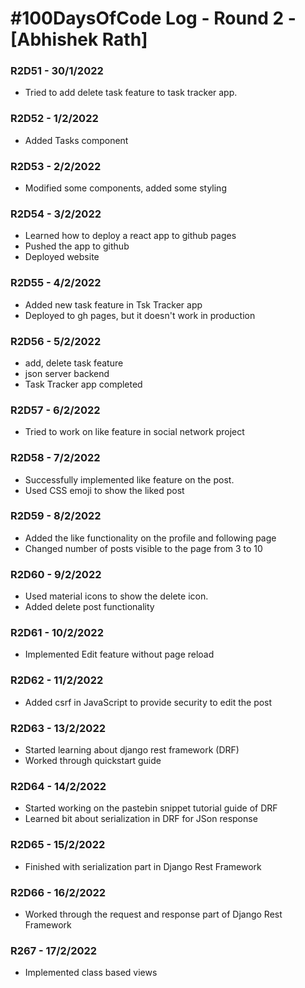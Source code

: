 # #100DaysOfCode Log - Round 2 - [Abhishek Rath]


### R2D51 - 30/1/2022
- Tried to add delete task feature to task tracker app.

### R2D52 - 1/2/2022
- Added Tasks component

### R2D53 - 2/2/2022
- Modified some components, added some styling

### R2D54 - 3/2/2022
- Learned how to deploy a react app to github pages
- Pushed the app to github
- Deployed website

### R2D55 - 4/2/2022
- Added new task feature in Tsk Tracker app
- Deployed to gh pages, but it doesn't work in production

### R2D56 - 5/2/2022
- add, delete task feature
- json server backend
- Task Tracker app completed

### R2D57 - 6/2/2022
- Tried to work on like feature in social network project

### R2D58 - 7/2/2022
- Successfully implemented like feature on the post.
- Used CSS emoji to show the liked post

### R2D59 - 8/2/2022
- Added the like functionality on the profile and following page
- Changed number of posts visible to the page from 3 to 10

### R2D60 - 9/2/2022
- Used material icons to show the delete icon.
- Added delete post functionality

### R2D61 - 10/2/2022
- Implemented Edit feature without page reload

### R2D62 - 11/2/2022
- Added csrf in JavaScript to provide security to edit the post

### R2D63 - 13/2/2022
- Started learning about django rest framework (DRF)
- Worked through quickstart guide

### R2D64 - 14/2/2022
- Started working on the pastebin snippet tutorial guide of DRF
- Learned bit about serialization in DRF for JSon response

### R2D65 - 15/2/2022
- Finished with serialization part in Django Rest Framework

### R2D66 - 16/2/2022
- Worked through the request and response part of Django Rest Framework

### R267 - 17/2/2022
- Implemented class based views
